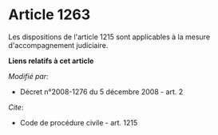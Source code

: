 # Article 1263

Les dispositions de l'article 1215 sont applicables à la mesure d'accompagnement judiciaire.

**Liens relatifs à cet article**

_Modifié par_:

  - Décret n°2008-1276 du 5 décembre 2008 - art. 2

_Cite_:

  - Code de procédure civile - art. 1215
